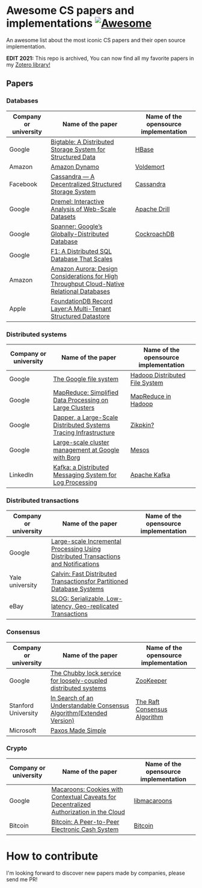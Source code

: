 # Awesome CS papers and implementations [![Awesome](https://cdn.rawgit.com/sindresorhus/awesome/d7305f38d29fed78fa85652e3a63e154dd8e8829/media/badge.svg)](https://github.com/sindresorhus/awesome)

An awesome list about the most iconic CS papers and their open source implementation.

**EDIT 2021:** This repo is archived, You can now find all my favorite papers in my [Zotero library!](https://www.zotero.org/pierre.zemb/collections/VUVPTBG8)

## Papers

### Databases

| Company or university | Name of the paper   |  Name of the opensource implementation  |
| ------------- | ------------- | ---------------- |
| Google |  [Bigtable: A Distributed Storage System for Structured Data](https://static.googleusercontent.com/media/research.google.com/fr//archive/bigtable-osdi06.pdf) | [HBase](https://hbase.apache.org)
| Amazon | [Amazon Dynamo](http://s3.amazonaws.com/AllThingsDistributed/sosp/amazon-dynamo-sosp2007.pdf) | [Voldemort](https://github.com/voldemort/voldemort)
| Facebook | [Cassandra — A Decentralized Structured Storage System](http://www.cs.cornell.edu/projects/ladis2009/papers/lakshman-ladis2009.pdf) | [Cassandra](http://cassandra.apache.org/)
| Google | [Dremel: Interactive Analysis of Web-Scale Datasets](https://static.googleusercontent.com/media/research.google.com/fr//pubs/archive/36632.pdf) | [Apache Drill](https://drill.apache.org/)
| Google | [Spanner: Google’s Globally-Distributed Database](https://static.googleusercontent.com/media/research.google.com/fr//archive/spanner-osdi2012.pdf) | [CockroachDB](https://github.com/cockroachdb/cockroach)
| Google | [F1: A Distributed SQL Database That Scales](https://ai.google/research/pubs/pub41344.pdf) | 
| Amazon | [Amazon Aurora: Design Considerations for High Throughput Cloud-Native Relational Databases](https://media.amazonwebservices.com/blog/2017/aurora-design-considerations-paper.pdf) | 
| Apple | [FoundationDB Record Layer:A Multi-Tenant Structured Datastore](https://arxiv.org/pdf/1901.04452.pdf) | 

### Distributed systems

| Company or university | Name of the paper   |  Name of the opensource implementation  |
| ------------- | ------------- | ---------------- |
| Google | [The Google file system](https://research.google.com/archive/gfs-sosp2003.pdf)  |[Hadoop Distributed File System](https://hadoop.apache.org/docs/r1.2.1/hdfs_design.html)  |
| Google |  [MapReduce: Simplified Data Processing on Large Clusters](https://static.googleusercontent.com/media/research.google.com/fr//archive/mapreduce-osdi04.pdf) | [MapReduce in Hadoop](https://hadoop.apache.org/docs/r1.2.1/mapred_tutorial.html)
| Google | [Dapper, a Large-Scale Distributed Systems Tracing Infrastructure ](https://research.google.com/pubs/pub36356.html)  |[Zikpkin?](https://zipkin.io/)  |
| Google | [Large-scale cluster management at Google with Borg](https://research.google.com/pubs/archive/43438.pdf) | [Mesos](http://mesos.apache.org/)
| LinkedIn | [Kafka: a Distributed Messaging System for Log Processing](http://notes.stephenholiday.com/Kafka.pdf) | [Apache Kafka](http://kafka.apache.org/)

### Distributed transactions

| Company or university | Name of the paper   |  Name of the opensource implementation  |
| ------------- | ------------- | ---------------- |
| Google | [Large-scale Incremental Processing Using Distributed Transactions and Notifications ](https://ai.google/research/pubs/pub36726.pdf)  |
| Yale university | [Calvin: Fast Distributed Transactionsfor Partitioned Database Systems](http://cs.yale.edu/homes/thomson/publications/calvin-sigmod12.pdf)  |
| eBay | [SLOG: Serializable, Low-latency, Geo-replicated Transactions](http://www.cs.umd.edu/~abadi/papers/1154-Abadi.pdf)  |


### Consensus

| Company or university | Name of the paper   |  Name of the opensource implementation  |
| ------------- | ------------- | ---------------- |
| Google | [The Chubby lock service for loosely-coupled distributed systems](https://static.googleusercontent.com/media/research.google.com/fr//archive/chubby-osdi06.pdf) | [ZooKeeper](http://zookeeper.apache.org/)
| Stanford University | [In Search of an Understandable Consensus Algorithm(Extended Version)](https://raft.github.io/raft.pdf) | [The Raft Consensus Algorithm](https://raft.github.io/)
| Microsoft | [Paxos Made Simple](https://www.microsoft.com/en-us/research/wp-content/uploads/2016/12/paxos-simple-Copy.pdf) | 

### Crypto

| Company or university | Name of the paper   |  Name of the opensource implementation  |
| ------------- | ------------- | ---------------- |
| Google |  [Macaroons: Cookies with Contextual Caveats for Decentralized Authorization in the Cloud](https://research.google.com/pubs/archive/41892.pdf) | [libmacaroons](https://github.com/rescrv/libmacaroons)
| Bitcoin |  [Bitcoin: A Peer-to-Peer Electronic Cash System](https://bitcoin.org/bitcoin.pdf) | [Bitcoin](https://github.com/bitcoin/bitcoin)

# How to contribute

I'm looking forward to discover new papers made by companies, please send me PR!
